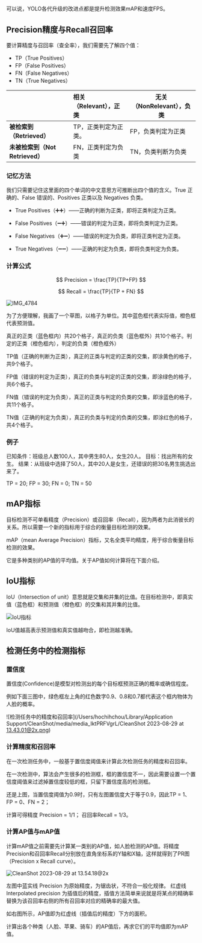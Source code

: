 #    

可以说，YOLO各代升级的改进点都是提升检测效果mAP和速度FPS。 

## Precision精度与Recall召回率

要计算精度与召回率（查全率），我们需要先了解四个值：

- TP（True Positives）
- FP（False Positives）
- FN（False Negatives）
- TN（True Negatives）

|                                 | 相关（Relevant），正类 | 无关（NonRelevant），负类 |
| :------------------------------ | :--------------------- | ------------------------- |
| **被检索到（Retrieved）**       | TP，正类判定为正类。   | FP，负类判定为正类        |
| **未被检索到（Not Retrieved）** | FN，正类判定为负类     | TN，负类判断为负类        |

### 记忆方法

我们只需要记住这里面的四个单词的中文意思方可推断出四个值的含义。True 正确的、False 错误的、Positives 正类以及 Negatives 负类。

- True Positives（:heavy_plus_sign::heavy_plus_sign:）——正确的判断为正类，即将正类判定为正类。
- False Positives（:heavy_minus_sign::heavy_plus_sign:）——错误的判定为正类，即将负类判定为正类。
- False Negatives（:heavy_plus_sign::heavy_minus_sign:）——错误的判定为负类，即将正类判定为正类。

- True Negatives（:heavy_minus_sign::heavy_minus_sign:）——正确的判定为负类，即将负类判定为负类。

### 计算公式

$$
Precision = \frac{TP}{TP+FP}
$$

$$
Recall = \frac{TP}{TP + FN}
$$

![IMG_4784](https://s2.loli.net/2023/08/28/DLUk8I91clvCbwd.jpg)

为了方便理解，我画了一个草图，以格子为单位。其中蓝色框代表实际值，橙色框代表预测值。

真正的正类（蓝色框内）共20个格子，真正的负类（蓝色框外）共10个格子。判定的正类（橙色框内），判定的负类（橙色框外）

TP值（正确的判断为正类），真正的正类与判定的正类的交集，即涂黄色的格子，共9个格子。

FP值（错误的判定为正类），真正的负类与判定的正类的交集，即涂绿色的格子，共6个格子。

FN值（错误的判定为负类），真正的正类与判定的负类的交集，即涂蓝色的格子，共11个格子。

TN值（正确的判定为负类），真正的负类与判定的负类的交集，即涂红色的格子，共4个格子。

### 例子

已知条件：班级总人数100人，其中男生80人，女生20人。
目标：找出所有的女生。
结果：从班级中选择了50人，其中20人是女生，还错误的把30名男生挑选出来了。

TP = 20; FP = 30; FN = 0; TN = 50

## mAP指标

目标检测不可单看精度（Precision）或召回率（Recall），因为两者为此消彼长的关系。所以需要一个新的指标用于综合的衡量目标检测的效果。

mAP（mean Average Precision）指标，又名全类平均精度，用于综合衡量目标检测的效果。

它是多种类别的AP值的平均值。关于AP值如何计算将在下面介绍。

## IoU指标

IoU（Intersection of unit）意思就是交集和并集的比值。在目标检测中，即真实值（蓝色框）和预测值（橙色框）的交集和其并集的比值。

![IoU指标](https://s2.loli.net/2023/08/28/UKzvVBHDgPc8jkq.png)

IoU值越高表示预测值和真实值越吻合，即检测越准确。

## 检测任务中的检测指标

### 置信度

置信度(Confidence)是模型对检测出的每个目标框预测正确的概率或确信程度。

例如下面三图中，绿色框左上角的红色数字0.9、0.8和0.7都代表这个框内物体为人脸的概率。

![检测任务中的精度和召回率](/Users/hochihchou/Library/Application Support/CleanShot/media/media_IktPRFVgrL/CleanShot 2023-08-29 at 13.43.01@2x.png)

### 计算精度和召回率

在一次检测任务中，一般基于置信度阈值来计算此次检测任务的精度和召回率。

在一次检测中，算法会产生很多的检测框，框的置信度不一，因此需要设置一个置信度阈值来过滤掉置信度较低的框，只留下置信度高的检测框。

还是上图，当置信度阈值为0.9时，只有左图置信度大于等于0.9，因此TP = 1、FP = 0、FN = 2；

计算可得精度 Precision = 1/1； 召回率Recall = 1/3。

### 计算AP值与mAP值

计算mAP值之前需要先计算某一类别的AP值，如人脸检测的AP值。将精度Precision和召回率Recall分别放在直角坐标系的Y轴和X轴，这样就得到了PR图（Precision x Recall curve）。

![CleanShot 2023-08-29 at 13.54.18@2x](https://s2.loli.net/2023/08/29/DN4uysQH3dhXGT8.png)

左图中蓝实线 Precision 为原始精度，为锯齿状，不符合一般化规律。
红虚线 Interpolated precision 为插值后的精度，插值方法简单来说就是将某点的精确率替换为该召回率右侧的所有召回率对应的精确率的最大值。

如右图所示，AP值即为红虚线（插值后的精度）下方的面积。

计算出各个种类（人脸、苹果、骑车）的AP值后，再求它们的平均值即为mAP值。
